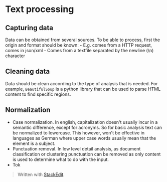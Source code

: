 # Text processing

## Capturing data

Data can be obtained from several sources. To be able to process, first the origin and format should be known: 
	- E.g. comes from a HTTP request, comes in json/xml
	- Comes from a textfile separated by the newline (\n) character

## Cleaning data

Data should be clean according to the type of analysis that is needed. For example, `BeautifulSoup` is a python library that can be used to parse HTML content to find specific regions.

## Normalization

- Case normalization. In english, capitalization doesn't usually incur in a semantic difference, except for acronyms. So for basic analysis text can be normalized to lowercase. 
This however, won't be effective in languages as German where upper case words usually mean that the element is a subject.
- Punctuation removal. In low level detail analysis, as document classification or clustering punctuation can be removed as only content is used to determine what to do with the input.
- Tok

> Written with [StackEdit](https://stackedit.io/).
<!--stackedit_data:
eyJoaXN0b3J5IjpbMjA2NzgxMTM3MywtMTM0MjI1NDI2LDEyMz
YwNDM1NDQsLTY1NTg5NDAzXX0=
-->